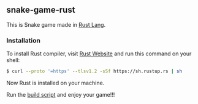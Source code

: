 ## snake-game-rust

 This is Snake game made in [Rust Lang](https://www.rust-lang.org/).
 
 ### Installation
 To install Rust compiler, visit [Rust Website](https://www.rust-lang.org/) and run this command on your shell: 
 ```bash
 $ curl --proto '=https' --tlsv1.2 -sSf https://sh.rustup.rs | sh
 ```
 
 Now Rust is installed on your machine.
 
 Run the [build script](./buid.sh) and enjoy your game!!!
